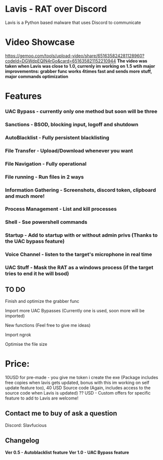 # Lavis - RAT over Discord
Lavis is a Python based malware that uses Discord to communicate

# Video Showcase
https://gemoo.com/tools/upload-video/share/651635824281128960?codeId=DGWdpEQlN4rGo&card=651635821152210944
**The video was taken when Lavis was close to 1.0, currenly im working on 1.5 wtih major improvementns: grabber func works 4times fast and sends more stuff, major commands optimization**

# Features

### UAC Bypass - currently only one method but soon will be three

### Sanctions - BSOD, blocking input, logoff and shutdown

### AutoBlacklist - Fully persistent blacklisting

### File Transfer - Upload/Download whenever you want

### File Navigation - Fully operational

### File running - Run files in 2 ways

### Information Gathering - Screenshots, discord token, clipboard and much more!

### Process Management - List and kill processes

### Shell - Sse powershell commands

### Startup - Add to startup with or without admin privs (Thanks to the UAC bypass feature)

### Voice Channel - listen to the target's microphone in real time

### UAC Stuff - Mask the RAT as a windows process (if the target tries to end it he will bsod)

## TO DO
Finish and optimize the grabber func

Import more UAC Bypasses (Currently one is used, soon more will be imported)

New functions (Feel free to give me ideas)

Import ngrok

Optimise the file size 

# Price: 
10USD for pre-made - you give me token i create the exe (Package includes free copies when lavis gets updated, bonus with this im working on self update feature too), 
40 USD Source code (Again, includes access to the source code when Lavis is updated)
?? USD - Custom offers for specific feature to add to Lavis are welcome! 

## Contact me to buy of ask a question 
Discord: Slavfucious

## Changelog
**Ver 0.5 - Autoblacklist feature**
**Ver 1.0 - UAC Bypass feature**
